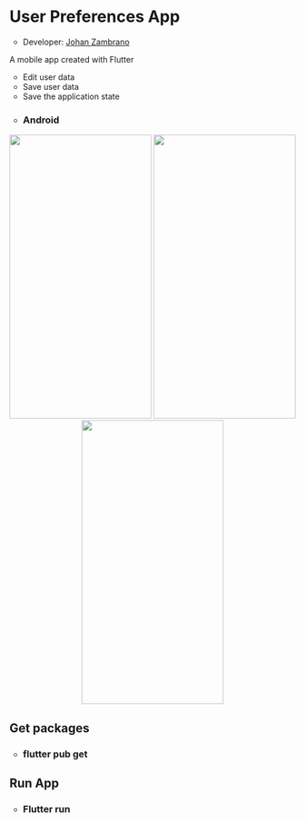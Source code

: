 <h1>User Preferences App</h1>
<ul>
  <li type="circle">Developer: <a href="https://www.linkedin.com/in/johan-zambrano-b537501bb/">Johan Zambrano</a></li>
</ul>

A mobile app created with Flutter
<ul>
  <li type="circle">Edit user data</li>
  <li type="circle">Save user data</li>
  <li type="circle">Save the application state</li>
</ul>

<ul>
  <li type="circle"><h3>Android</h3></li>
</ul>

<p align="center">
<img src="https://user-images.githubusercontent.com/25967495/134727609-07052aee-06cf-4313-98df-5e086c13bb1c.jpg" width="250" height="500">
<img src="https://user-images.githubusercontent.com/25967495/134727617-b00a06b0-5a30-451d-a7e6-80496612f7f7.jpg" width="250" height="500">
<img src="https://user-images.githubusercontent.com/25967495/134727624-f851c728-74a1-42a7-8fbd-7299625a1d1b.jpg" width="250" height="500">
</p>

<h2>Get packages</h2>
<ul>
  <li type="circle"><h3>flutter pub get</h3></li>
</ul>

<h2>Run App</h2>
<ul>
  <li type="circle"><h3>Flutter run</h3></li>
</ul>
